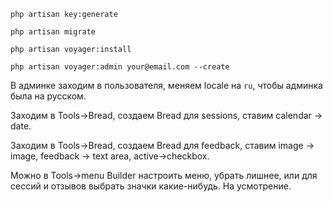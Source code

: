 `php artisan key:generate`

`php artisan migrate`

`php artisan voyager:install`

`php artisan voyager:admin your@email.com --create`

В админке заходим в пользователя, меняем locale на `ru`, чтобы админка была на русском.

Заходим в Tools->Bread, создаем Bread для sessions, ставим calendar -> date.

Заходим в Tools->Bread, создаем Bread для feedback, ставим image -> image, feedback -> text area, active->checkbox.

Можно в Tools->menu Builder настроить меню, убрать лишнее, или для сессий и отзывов выбрать значки какие-нибудь. На усмотрение.
